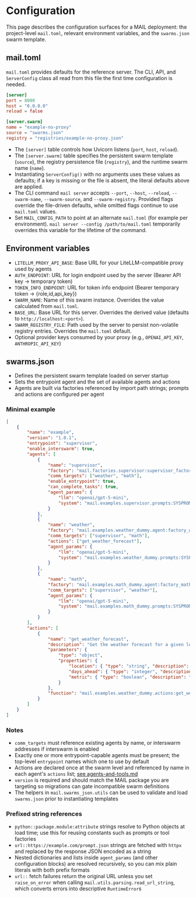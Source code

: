 # Configuration

This page describes the configuration surfaces for a MAIL deployment: the project-level `mail.toml`, relevant environment variables, and the `swarms.json` swarm template.

## mail.toml

`mail.toml` provides defaults for the reference server. The CLI, API, and `ServerConfig` class all read from this file the first time configuration is needed.

```toml
[server]
port = 8000
host = "0.0.0.0"
reload = false

[server.swarm]
name = "example-no-proxy"
source = "swarms.json"
registry = "registries/example-no-proxy.json"
```

- The `[server]` table controls how Uvicorn listens (`port`, `host`, `reload`).
- The `[server.swarm]` table specifies the persistent swarm template (`source`), the registry persistence file (`registry`), and the runtime swarm name (`name`).
- Instantiating `ServerConfig()` with no arguments uses these values as defaults; if a key is missing or the file is absent, the literal defaults above are applied.
- The CLI command `mail server` accepts `--port`, `--host`, `--reload`, `--swarm-name`, `--swarm-source`, and `--swarm-registry`. Provided flags override the file-driven defaults, while omitted flags continue to use `mail.toml` values.
- Set `MAIL_CONFIG_PATH` to point at an alternate `mail.toml` (for example per environment). `mail server --config /path/to/mail.toml` temporarily overrides this variable for the lifetime of the command.

## Environment variables
- `LITELLM_PROXY_API_BASE`: Base URL for your LiteLLM-compatible proxy used by agents
- `AUTH_ENDPOINT`: URL for login endpoint used by the server (Bearer API key -> temporary token)
- `TOKEN_INFO_ENDPOINT`: URL for token info endpoint (Bearer temporary token -> {role,id,api_key})
- `SWARM_NAME`: Name of this swarm instance. Overrides the value calculated from `mail.toml`.
- `BASE_URL`: Base URL for this server. Overrides the derived value (defaults to `http://localhost:<port>`).
- `SWARM_REGISTRY_FILE`: Path used by the server to persist non-volatile registry entries. Overrides the `mail.toml` default.
- Optional provider keys consumed by your proxy (e.g., `OPENAI_API_KEY`, `ANTHROPIC_API_KEY`)

## swarms.json
- Defines the persistent swarm template loaded on server startup
- Sets the entrypoint agent and the set of available agents and actions
- Agents are built via factories referenced by import path strings; prompts and actions are configured per agent

### Minimal example
```json
[
    {
        "name": "example",
        "version": "1.0.1",
        "entrypoint": "supervisor",
        "enable_interswarm": true,
        "agents": [
            {
                "name": "supervisor",
                "factory": "mail.factories.supervisor:supervisor_factory",
                "comm_targets": ["weather", "math"],
                "enable_entrypoint": true,
                "can_complete_tasks": true,
                "agent_params": {
                    "llm": "openai/gpt-5-mini",
                    "system": "mail.examples.supervisor.prompts:SYSPROMPT"
                }
            },
            {
                "name": "weather",
                "factory": "mail.examples.weather_dummy.agent:factory_weather_dummy",
                "comm_targets": ["supervisor", "math"],
                "actions": ["get_weather_forecast"],
                "agent_params": {
                    "llm": "openai/gpt-5-mini",
                    "system": "mail.examples.weather_dummy.prompts:SYSPROMPT"
                }
            },
            {
                "name": "math",
                "factory": "mail.examples.math_dummy.agent:factory_math_dummy",
                "comm_targets": ["supervisor", "weather"],
                "agent_params": {
                    "llm": "openai/gpt-5-mini",
                    "system": "mail.examples.math_dummy.prompts:SYSPROMPT"
                }
            }
        ],
        "actions": [
            {
                "name": "get_weather_forecast",
                "description": "Get the weather forecast for a given location",
                "parameters": { 
                    "type": "object",
                    "properties": {
                        "location": { "type": "string", "description": "The location to get the weather forecast for" },
                        "days_ahead": { "type": "integer", "description": "The number of days ahead to get the weather forecast for" },
                        "metric": { "type": "boolean", "description": "Whether to use metric units" }
                    }
                },
                "function": "mail.examples.weather_dummy.actions:get_weather_forecast"
            }
        ]
    }
]
```

### Notes
- `comm_targets` must reference existing agents by name, or interswarm addresses if interswarm is enabled
- Exactly one or more entrypoint-capable agents must be present; the top-level `entrypoint` names which one to use by default
- Actions are declared once at the swarm level and referenced by name in each agent's `actions` list; [see agents-and-tools.md](/docs/agents-and-tools.md)
- `version` is required and should match the MAIL package you are targeting so migrations can gate incompatible swarm definitions
- The helpers in `mail.swarms_json.utils` can be used to validate and load `swarms.json` prior to instantiating templates

### Prefixed string references
- `python::package.module:attribute` strings resolve to Python objects at load time; use this for reusing constants such as prompts or tool factories
- `url::https://example.com/prompt.json` strings are fetched with `httpx` and replaced by the response JSON encoded as a string
- Nested dictionaries and lists inside `agent_params` (and other configuration blocks) are resolved recursively, so you can mix plain literals with both prefix formats
- `url::` fetch failures return the original URL unless you set `raise_on_error` when calling `mail.utils.parsing.read_url_string`, which converts errors into descriptive `RuntimeError`s
